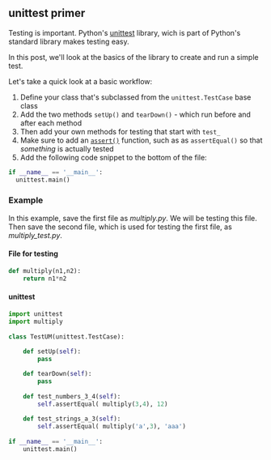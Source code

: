## unittest primer

Testing is important. Python's [unittest](http://docs.python.org/2/library/unittest.html) library, wich is part of Python's standard library makes testing easy. 

In this post, we'll look at the basics of the library to create and run a simple test.

Let's take a quick look at a basic workflow:
1. Define your class that's subclassed from the `unittest.TestCase` base class
2. Add the two methods `setUp()` and `tearDown()` - which run before and after each method
3. Then add your own methods for testing that start with `test_`
4. Make sure to add an [`assert()`](http://docs.python.org/2/library/unittest.html#unittest.TestCase) function, such as as `assertEqual()` so that *something* is actually tested
5. Add the following code snippet to the bottom of the file:
  ```python
  if __name__ == '__main__':
    unittest.main()
  ```

### Example

In this example, save the first file as *multiply.py*. We will be testing this file. Then save the second file, which is used for testing the first file, as *multiply_test.py*.

#### File for testing

```python
def multiply(n1,n2):
    return n1*n2
```

#### unittest

```python
import unittest
import multiply
 
class TestUM(unittest.TestCase):
 
    def setUp(self):
        pass

    def tearDown(self):
        pass
 
    def test_numbers_3_4(self):
        self.assertEqual( multiply(3,4), 12)
 
    def test_strings_a_3(self):
        self.assertEqual( multiply('a',3), 'aaa')
 
if __name__ == '__main__':
    unittest.main()
```


